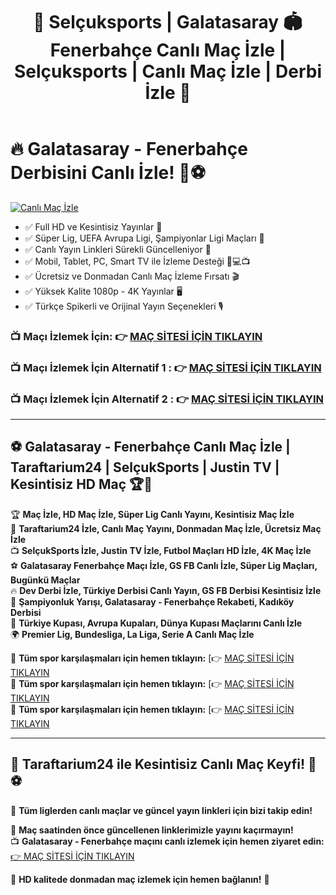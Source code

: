 <header>


# 🎇 Selçuksports | Galatasaray 🏟️ Fenerbahçe Canlı Maç İzle | Selçuksports | Canlı Maç İzle | Derbi İzle 🎯



</header>



# 🔥 Galatasaray - Fenerbahçe Derbisini Canlı İzle! 🎤⚽
[![Canlı Maç İzle](https://i.ibb.co/Cs6cN3Gh/images.png)](http://www.ligtvizlesene48.fr)  


- ✅ Full HD ve Kesintisiz Yayınlar 📡
- ✅ Süper Lig, UEFA Avrupa Ligi, Şampiyonlar Ligi Maçları 🏅
- ✅ Canlı Yayın Linkleri Sürekli Güncelleniyor 🔄
- ✅ Mobil, Tablet, PC, Smart TV ile İzleme Desteği 📱💻📺
- ✅ Ücretsiz ve Donmadan Canlı Maç İzleme Fırsatı 🎬
- ✅ Yüksek Kalite 1080p - 4K Yayınlar 🖥️
- ✅ Türkçe Spikerli ve Orijinal Yayın Seçenekleri 🎙️


### 📺 Maçı İzlemek İçin: 👉 [MAÇ SİTESİ İÇİN TIKLAYIN](http://www.ligtvizlesene48.fr)
### 📺 Maçı İzlemek İçin Alternatif 1 : 👉 [MAÇ SİTESİ İÇİN TIKLAYIN](http://www.canlimacizle26.fr)
### 📺 Maçı İzlemek İçin Alternatif 2 : 👉 [MAÇ SİTESİ İÇİN TIKLAYIN](http://www.nazifspor30.one)
---

## ⚽ **Galatasaray - Fenerbahçe Canlı Maç İzle | Taraftarium24 | SelçukSports | Justin TV | Kesintisiz HD Maç** 🏆📡

🏆 **Maç İzle, HD Maç İzle, Süper Lig Canlı Yayını, Kesintisiz Maç İzle**  
📡 **Taraftarium24 İzle, Canlı Maç Yayını, Donmadan Maç İzle, Ücretsiz Maç İzle**  
📺 **SelçukSports İzle, Justin TV İzle, Futbol Maçları HD İzle, 4K Maç İzle**  
⚽ **Galatasaray Fenerbahçe Maçı İzle, GS FB Canlı İzle, Süper Lig Maçları, Bugünkü Maçlar**  
🔥 **Dev Derbi İzle, Türkiye Derbisi Canlı Yayın, GS FB Derbisi Kesintisiz İzle**  
🏅 **Şampiyonluk Yarışı, Galatasaray - Fenerbahçe Rekabeti, Kadıköy Derbisi**  
📌 **Türkiye Kupası, Avrupa Kupaları, Dünya Kupası Maçlarını Canlı İzle**  
🌍 **Premier Lig, Bundesliga, La Liga, Serie A Canlı Maç İzle**  

📌 **Tüm spor karşılaşmaları için hemen tıklayın:** [👉 [MAÇ SİTESİ İÇİN TIKLAYIN](http://www.ligtvizlesene48.fr)
<br>
📌 **Tüm spor karşılaşmaları için hemen tıklayın:** [👉 [MAÇ SİTESİ İÇİN TIKLAYIN](http://www.canlimacizle26.fr)
<br>
📌 **Tüm spor karşılaşmaları için hemen tıklayın:** [👉 [MAÇ SİTESİ İÇİN TIKLAYIN](http://www.nazifspor30.one)


---

## 🚀 **Taraftarium24 ile Kesintisiz Canlı Maç Keyfi!** 🎯⚽

🏅 **Tüm liglerden canlı maçlar ve güncel yayın linkleri için bizi takip edin!**

📢 **Maç saatinden önce güncellenen linklerimizle yayını kaçırmayın!**  
📺 **Galatasaray - Fenerbahçe maçını canlı izlemek için hemen ziyaret edin:** [👉 MAÇ SİTESİ İÇİN TIKLAYIN](http://www.taraftar.site)  

🌟 **HD kalitede donmadan maç izlemek için hemen bağlanın!** 🎉
